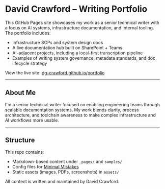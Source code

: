 # David Crawford – Writing Portfolio

This GitHub Pages site showcases my work as a senior technical writer with a focus on AI systems, infrastructure documentation, and internal tooling. The portfolio includes:

- Infrastructure SOPs and system design docs
- A live documentation hub built on SharePoint + Teams
- AI-adjacent projects, including a local-first transcription pipeline
- Examples of writing system governance, metadata standards, and doc lifecycle strategy

View the live site: [dg-crawford.github.io/portfolio](https://dg-crawford.github.io/portfolio)

---

## About Me

I'm a senior technical writer focused on enabling engineering teams through scalable documentation systems. My work blends clarity, process architecture, and toolchain awareness to make complex infrastructure and AI workflows more usable.

---

## Structure

This repo contains:

- Markdown-based content under `_pages/` and `samples/`
- Config files for [Minimal Mistakes](https://github.com/mmistakes/minimal-mistakes)
- Static assets (images, PDFs, screenshots) in `assets/`

All content is written and maintained by David Crawford.
